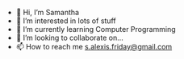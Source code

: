 - 👋 Hi, I’m Samantha
- 👀 I’m interested in lots of stuff
- 🌱 I’m currently learning Computer Programming
- 💞️ I’m looking to collaborate on...
- 📫 How to reach me s.alexis.friday@gmail.com

<!---
AlexisDay/AlexisDay is a ✨ special ✨ repository because its `README.md` (this file) appears on your GitHub profile.
You can click the Preview link to take a look at your changes.
--->
